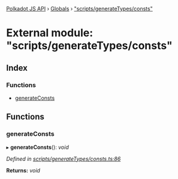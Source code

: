 [Polkadot JS API](../README.md) › [Globals](../globals.md) › ["scripts/generateTypes/consts"](_scripts_generatetypes_consts_.md)

# External module: "scripts/generateTypes/consts"

## Index

### Functions

* [generateConsts](_scripts_generatetypes_consts_.md#generateconsts)

## Functions

###  generateConsts

▸ **generateConsts**(): *void*

*Defined in [scripts/generateTypes/consts.ts:86](https://github.com/polkadot-js/api/blob/26b6a59725/packages/types/src/scripts/generateTypes/consts.ts#L86)*

**Returns:** *void*
